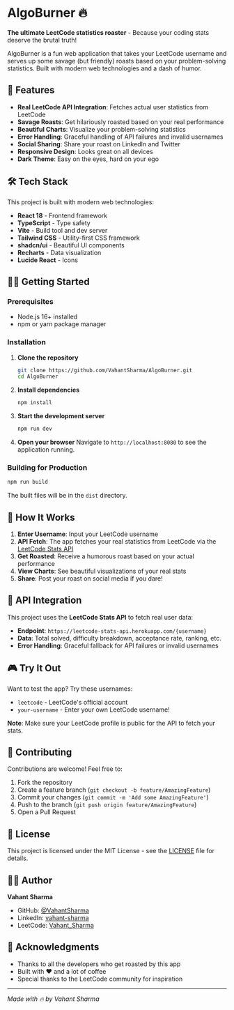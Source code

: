 # AlgoBurner 🔥

**The ultimate LeetCode statistics roaster** - Because your coding stats deserve the brutal truth!

AlgoBurner is a fun web application that takes your LeetCode username and serves up some savage (but friendly) roasts based on your problem-solving statistics. Built with modern web technologies and a dash of humor.

## 🚀 Features

- **Real LeetCode API Integration**: Fetches actual user statistics from LeetCode
- **Savage Roasts**: Get hilariously roasted based on your real performance
- **Beautiful Charts**: Visualize your problem-solving statistics
- **Error Handling**: Graceful handling of API failures and invalid usernames
- **Social Sharing**: Share your roast on LinkedIn and Twitter
- **Responsive Design**: Looks great on all devices
- **Dark Theme**: Easy on the eyes, hard on your ego

## 🛠️ Tech Stack

This project is built with modern web technologies:

- **React 18** - Frontend framework
- **TypeScript** - Type safety
- **Vite** - Build tool and dev server
- **Tailwind CSS** - Utility-first CSS framework
- **shadcn/ui** - Beautiful UI components
- **Recharts** - Data visualization
- **Lucide React** - Icons

## 🏃‍♂️ Getting Started

### Prerequisites

- Node.js 16+ installed
- npm or yarn package manager

### Installation

1. **Clone the repository**

   ```bash
   git clone https://github.com/VahantSharma/AlgoBurner.git
   cd AlgoBurner
   ```

2. **Install dependencies**

   ```bash
   npm install
   ```

3. **Start the development server**

   ```bash
   npm run dev
   ```

4. **Open your browser**
   Navigate to `http://localhost:8080` to see the application running.

### Building for Production

```bash
npm run build
```

The built files will be in the `dist` directory.

## 🎯 How It Works

1. **Enter Username**: Input your LeetCode username
2. **API Fetch**: The app fetches your real statistics from LeetCode via the [LeetCode Stats API](https://leetcode-stats-api.herokuapp.com)
3. **Get Roasted**: Receive a humorous roast based on your actual performance
4. **View Charts**: See beautiful visualizations of your real stats
5. **Share**: Post your roast on social media if you dare!

## 🔌 API Integration

This project uses the **LeetCode Stats API** to fetch real user data:

- **Endpoint**: `https://leetcode-stats-api.herokuapp.com/{username}`
- **Data**: Total solved, difficulty breakdown, acceptance rate, ranking, etc.
- **Error Handling**: Graceful fallback for API failures or invalid usernames

## 🎮 Try It Out

Want to test the app? Try these usernames:

- `leetcode` - LeetCode's official account
- `your-username` - Enter your own LeetCode username!

**Note**: Make sure your LeetCode profile is public for the API to fetch your stats.

## 🤝 Contributing

Contributions are welcome! Feel free to:

1. Fork the repository
2. Create a feature branch (`git checkout -b feature/AmazingFeature`)
3. Commit your changes (`git commit -m 'Add some AmazingFeature'`)
4. Push to the branch (`git push origin feature/AmazingFeature`)
5. Open a Pull Request

## 📝 License

This project is licensed under the MIT License - see the [LICENSE](LICENSE) file for details.

## 👨‍💻 Author

**Vahant Sharma**

- GitHub: [@VahantSharma](https://github.com/VahantSharma)
- LinkedIn: [vahant-sharma](https://www.linkedin.com/in/vahant-sharma/)
- LeetCode: [Vahant_Sharma](https://leetcode.com/u/Vahant_Sharma/)

## 🙏 Acknowledgments

- Thanks to all the developers who get roasted by this app
- Built with ❤️ and a lot of coffee
- Special thanks to the LeetCode community for inspiration

---

_Made with 🔥 by Vahant Sharma_
